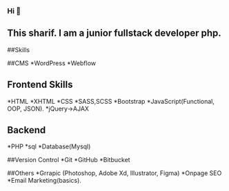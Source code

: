 ### Hi 👋
## This sharif. I am a junior fullstack developer php.
##Skills

##CMS
 *WordPress
 *Webflow
## Frontend Skills
 *HTML
 *XHTML
 *CSS
 *SASS,SCSS
 *Bootstrap
 *JavaScript(Functional, OOP, JSON).
 *jQuery->AJAX

## Backend 
 *PHP
 *sql
 *Database(Mysql)

##Version Control
  *Git
  *GitHub
  *Bitbucket

##Others
  *Grrapic (Photoshop, Adobe Xd, Illustrator, Figma)
  *Onpage SEO
  *Email Marketing(basics).


